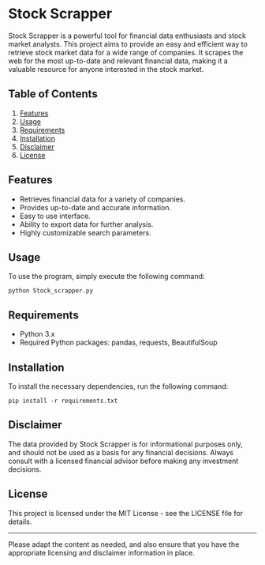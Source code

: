 # Stock Scrapper

Stock Scrapper is a powerful tool for financial data enthusiasts and stock market analysts. This project aims to provide an easy and efficient way to retrieve stock market data for a wide range of companies. It scrapes the web for the most up-to-date and relevant financial data, making it a valuable resource for anyone interested in the stock market.

## Table of Contents

1. [Features](#features)
2. [Usage](#usage)
3. [Requirements](#requirements)
4. [Installation](#installation)
5. [Disclaimer](#disclaimer)
6. [License](#license)

## Features

- Retrieves financial data for a variety of companies.
- Provides up-to-date and accurate information.
- Easy to use interface.
- Ability to export data for further analysis.
- Highly customizable search parameters.

## Usage

To use the program, simply execute the following command:

```shell
python Stock_scrapper.py
```

## Requirements

- Python 3.x
- Required Python packages: pandas, requests, BeautifulSoup

## Installation

To install the necessary dependencies, run the following command:

```shell
pip install -r requirements.txt
```

## Disclaimer

The data provided by Stock Scrapper is for informational purposes only, and should not be used as a basis for any financial decisions. Always consult with a licensed financial advisor before making any investment decisions.

## License

This project is licensed under the MIT License - see the LICENSE file for details.

---

Please adapt the content as needed, and also ensure that you have the appropriate licensing and disclaimer information in place.
